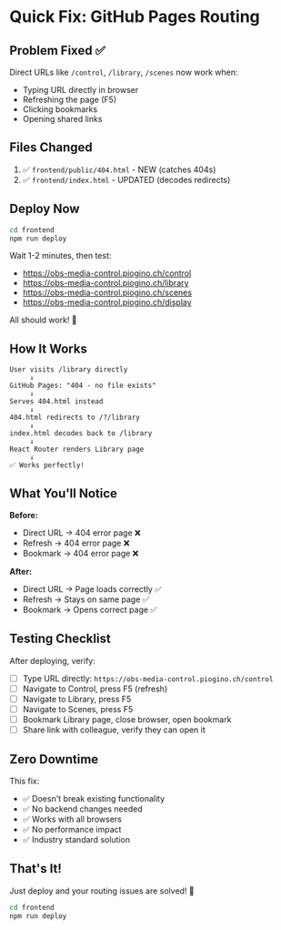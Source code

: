 # Quick Fix: GitHub Pages Routing

## Problem Fixed ✅
Direct URLs like `/control`, `/library`, `/scenes` now work when:
- Typing URL directly in browser
- Refreshing the page (F5)
- Clicking bookmarks
- Opening shared links

## Files Changed
1. ✅ `frontend/public/404.html` - NEW (catches 404s)
2. ✅ `frontend/index.html` - UPDATED (decodes redirects)

## Deploy Now

```bash
cd frontend
npm run deploy
```

Wait 1-2 minutes, then test:
- https://obs-media-control.piogino.ch/control
- https://obs-media-control.piogino.ch/library  
- https://obs-media-control.piogino.ch/scenes
- https://obs-media-control.piogino.ch/display

All should work! 🎉

## How It Works

```
User visits /library directly
     ↓
GitHub Pages: "404 - no file exists"
     ↓
Serves 404.html instead
     ↓
404.html redirects to /?/library
     ↓
index.html decodes back to /library
     ↓
React Router renders Library page
     ↓
✅ Works perfectly!
```

## What You'll Notice

**Before:**
- Direct URL → 404 error page ❌
- Refresh → 404 error page ❌
- Bookmark → 404 error page ❌

**After:**
- Direct URL → Page loads correctly ✅
- Refresh → Stays on same page ✅
- Bookmark → Opens correct page ✅

## Testing Checklist

After deploying, verify:
- [ ] Type URL directly: `https://obs-media-control.piogino.ch/control`
- [ ] Navigate to Control, press F5 (refresh)
- [ ] Navigate to Library, press F5
- [ ] Navigate to Scenes, press F5
- [ ] Bookmark Library page, close browser, open bookmark
- [ ] Share link with colleague, verify they can open it

## Zero Downtime

This fix:
- ✅ Doesn't break existing functionality
- ✅ No backend changes needed
- ✅ Works with all browsers
- ✅ No performance impact
- ✅ Industry standard solution

## That's It!

Just deploy and your routing issues are solved! 🚀

```bash
cd frontend
npm run deploy
```
